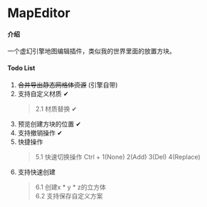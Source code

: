 # MapEditor

#### 介绍
一个虚幻引擎地图编辑插件，类似我的世界里面的放置方块。

#### Todo List
1. ~~合并导出静态网格体资源~~ (引擎自带)
2. 支持自定义材质 ✔ 
    > 2.1 材质替换 ✔
3. 预览创建方块的位置 ✔
4. 支持撤销操作 ✔
5. 快捷操作
    > 5.1 快速切换操作 Ctrl + 1(None) 2(Add) 3(Del) 4(Replace)
6. 支持快速创建
    > 6.1 创建x * y * z的立方体    
    > 6.2 支持保存自定义方案
